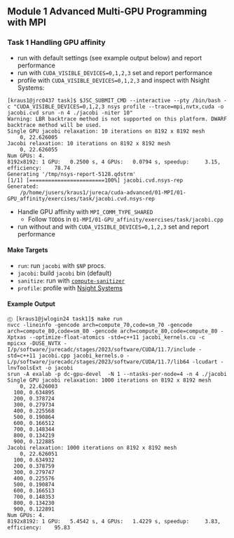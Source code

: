 ## Module 1 Advanced Multi-GPU Programming with MPI

### Task 1 Handling GPU affinity

* run with default settings (see example output below) and report performance
* run with `CUDA_VISIBLE_DEVICES=0,1,2,3` set and report performance
* profile with `CUDA_VISIBLE_DEVICES=0,1,2,3` and inspect with Nsight Systems:

```console
[kraus1@jrc0437 task]$ $JSC_SUBMIT_CMD --interactive --pty /bin/bash -c "CUDA_VISIBLE_DEVICES=0,1,2,3 nsys profile --trace=mpi,nvtx,cuda -o jacobi.cvd srun -n 4 ./jacobi -niter 10"
Warning: LBR backtrace method is not supported on this platform. DWARF backtrace method will be used.
Single GPU jacobi relaxation: 10 iterations on 8192 x 8192 mesh
    0, 22.626005
Jacobi relaxation: 10 iterations on 8192 x 8192 mesh
    0, 22.626055
Num GPUs: 4.
8192x8192: 1 GPU:   0.2500 s, 4 GPUs:   0.0794 s, speedup:     3.15, efficiency:    78.74
Generating '/tmp/nsys-report-5128.qdstrm'
[1/1] [========================100%] jacobi.cvd.nsys-rep
Generated:
    /p/home/jusers/kraus1/jureca/cuda-advanced/01-MPI/01-GPU_affinity/exercises/task/jacobi.cvd.nsys-rep
```

* Handle GPU affinity with `MPI_COMM_TYPE_SHARED`
  * Follow `TODO`s in `01-MPI/01-GPU_affinity/exercises/task/jacobi.cpp`
* run without and with `CUDA_VISIBLE_DEVICES=0,1,2,3` set and report performance

#### Make Targets

* `run`: run `jacobi` with `$NP` procs.
* `jacobi`: build `jacobi` bin (default)
* `sanitize`: run with [`compute-sanitizer`](https://docs.nvidia.com/cuda/sanitizer-docs/ComputeSanitizer/index.html)
* `profile`: profile with [Nsight Systems](https://docs.nvidia.com/nsight-systems/UserGuide/index.html#cli-profiling)

#### Example Output

```console
Ⓒ [kraus1@jwlogin24 task1]$ make run
nvcc -lineinfo -gencode arch=compute_70,code=sm_70 -gencode arch=compute_80,code=sm_80 -gencode arch=compute_80,code=compute_80 -Xptxas --optimize-float-atomics -std=c++11 jacobi_kernels.cu -c
mpicxx -DUSE_NVTX -I/p/software/jurecadc/stages/2023/software/CUDA/11.7/include -std=c++11 jacobi.cpp jacobi_kernels.o -L/p/software/jurecadc/stages/2023/software/CUDA/11.7/lib64 -lcudart -lnvToolsExt -o jacobi
srun -A exalab -p dc-gpu-devel  -N 1 --ntasks-per-node=4 -n 4 ./jacobi
Single GPU jacobi relaxation: 1000 iterations on 8192 x 8192 mesh
    0, 22.626003
  100, 0.634895
  200, 0.378724
  300, 0.279734
  400, 0.225568
  500, 0.190864
  600, 0.166512
  700, 0.148344
  800, 0.134219
  900, 0.122885
Jacobi relaxation: 1000 iterations on 8192 x 8192 mesh
    0, 22.626051
  100, 0.634932
  200, 0.378759
  300, 0.279747
  400, 0.225576
  500, 0.190874
  600, 0.166513
  700, 0.148353
  800, 0.134230
  900, 0.122891
Num GPUs: 4.
8192x8192: 1 GPU:   5.4542 s, 4 GPUs:   1.4229 s, speedup:     3.83, efficiency:    95.83
```
